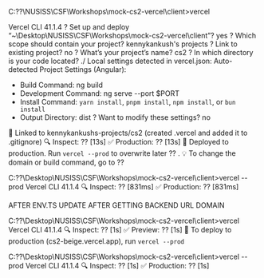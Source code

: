 C:\??\NUSISS\CSF\Workshops\mock-cs2-vercel\client>vercel

Vercel CLI 41.1.4
? Set up and deploy “~\Desktop\NUSISS\CSF\Workshops\mock-cs2-vercel\client”? yes
? Which scope should contain your project? kennykankush's projects
? Link to existing project? no
? What’s your project’s name? cs2
? In which directory is your code located? ./
Local settings detected in vercel.json:
Auto-detected Project Settings (Angular):
- Build Command: ng build
- Development Command: ng serve --port $PORT
- Install Command: `yarn install`, `pnpm install`, `npm install`, or `bun install`
- Output Directory: dist
? Want to modify these settings? no

🔗  Linked to kennykankushs-projects/cs2 (created .vercel and added it to .gitignore)
🔍  Inspect: ?? [13s]
✅  Production: ?? [13s]
📝  Deployed to production. Run `vercel --prod` to overwrite later ?? .
💡  To change the domain or build command, go to ??

C:\??\Desktop\NUSISS\CSF\Workshops\mock-cs2-vercel\client>vercel --prod
Vercel CLI 41.1.4
🔍  Inspect: ?? [831ms]
✅  Production: ?? [831ms]

AFTER ENV.TS UPDATE AFTER GETTING BACKEND URL DOMAIN

C:\??\Desktop\NUSISS\CSF\Workshops\mock-cs2-vercel\client>vercel
Vercel CLI 41.1.4
🔍  Inspect: ?? [1s]
✅  Preview: ?? [1s]
📝  To deploy to production (cs2-beige.vercel.app), run `vercel --prod`

C:\??\Desktop\NUSISS\CSF\Workshops\mock-cs2-vercel\client>vercel --prod
Vercel CLI 41.1.4
🔍  Inspect: ?? [1s]
✅  Production: ?? [1s]